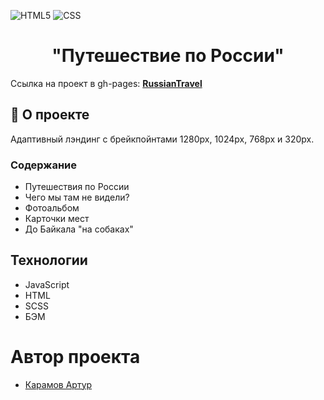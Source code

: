 ![HTML5](https://img.shields.io/badge/html5-%23E34F26.svg?style=for-the-badge&logo=html5&logoColor=white) ![CSS](https://img.shields.io/badge/css-%231572B6.svg?style=for-the-badge&logo=css3&logoColor=white)

<h1 align="center">
    "Путешествие по России"
</h1>

Ссылка на проект в gh-pages: **[RussianTravel](https://arturkaramov.github.io/russian-travel/)**

## 📖 О проекте

Адаптивный лэндинг с брейкпойнтами 1280px, 1024px, 768px и 320px.

### Содержание

- Путешествия по России
- Чего мы там не видели?
- Фотоальбом
- Карточки мест
- До Байкала "на собаках"

## Технологии

- JavaScript
- HTML
- SCSS
- БЭМ

# Автор проекта

- [Карамов Артур](https://t.me/Karamyslo)
